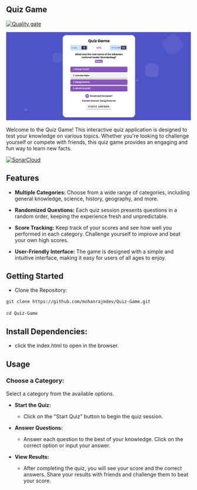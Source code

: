 ## Quiz Game

[![Quality gate](https://sonarcloud.io/api/project_badges/quality_gate?project=mohanrajmdev_Quiz-Game)](https://sonarcloud.io/summary/new_code?id=mohanrajmdev_Quiz-Game)

![QuizGame Image](quizgame.png)

Welcome to the Quiz Game! This interactive quiz application is designed to test your knowledge on various topics. Whether you're looking to challenge yourself or compete with friends, this quiz game provides an engaging and fun way to learn new facts.

[![SonarCloud](https://sonarcloud.io/images/project_badges/sonarcloud-white.svg)](https://sonarcloud.io/summary/new_code?id=mohanrajmdev_Quiz-Game)

## Features
- **Multiple Categories:** Choose from a wide range of categories, including general knowledge, science, history, geography, and more.

- **Randomized Questions:** Each quiz session presents questions in a random order, keeping the experience fresh and unpredictable.

- **Score Tracking:** Keep track of your scores and see how well you performed in each category. Challenge yourself to improve and beat your own high scores.

- **User-Friendly Interface:** The game is designed with a simple and intuitive interface, making it easy for users of all ages to enjoy.

## Getting Started
- Clone the Repository:
```
git clone https://github.com/mohanrajmdev/Quiz-Game.git

cd Quiz-Game
```

## Install Dependencies:
- click the index.html to open in the browser.

## Usage
### Choose a Category:
Select a category from the available options.

- **Start the Quiz:**
    - Click on the "Start Quiz" button to begin the quiz session.

- **Answer Questions:** 
    - Answer each question to the best of your knowledge. Click on the correct option or input your answer.

- **View Results:**
    - After completing the quiz, you will see your score and the correct answers. Share your results with friends and challenge them to beat your score.
